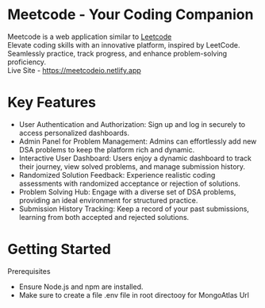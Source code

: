 # Meetcode - Your Coding Companion
Meetcode is a web application similar to [Leetcode](https://leetcode.com) <br>
Elevate coding skills with an innovative platform, inspired by LeetCode. Seamlessly practice, track progress, and enhance problem-solving proficiency.
<br>
Live Site - https://meetcodeio.netlify.app

# Key Features
- User Authentication and Authorization: Sign up and log in securely to access personalized dashboards.
- Admin Panel for Problem Management: Admins can effortlessly add new DSA problems to keep the platform rich and dynamic.
- Interactive User Dashboard: Users enjoy a dynamic dashboard to track their journey, view solved problems, and manage submission history.
- Randomized Solution Feedback: Experience realistic coding assessments with randomized acceptance or rejection of solutions.
- Problem Solving Hub: Engage with a diverse set of DSA problems, providing an ideal environment for structured practice.
- Submission History Tracking: Keep a record of your past submissions, learning from both accepted and rejected solutions.

# Getting Started
Prerequisites
- Ensure Node.js and npm are installed.
- Make sure to create a file .env file in root directooy for MongoAtlas Url
